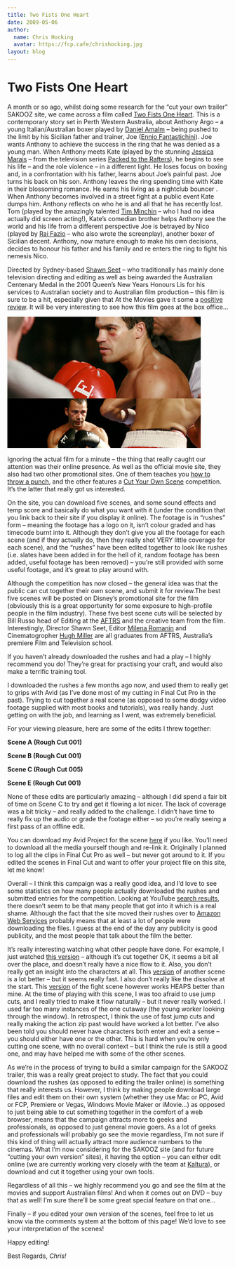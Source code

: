 ```yaml
---
title: Two Fists One Heart
date: 2009-05-06
author:
  name: Chris Hocking
  avatar: https://fcp.cafe/chrishocking.jpg
layout: blog
---
```

# Two Fists One Heart

A month or so ago, whilst doing some research for the “cut your own trailer” SAKOOZ site, we came across a film called [Two Fists One Heart](http://2fists1heartmovie.com.au/ "Two Fists One Heart"). This is a contemporary story set in Perth Western Australia, about Anthony Argo – a young Italian/Australian boxer played by [Daniel Amalm](http://www.imdb.com/name/nm0023849/ "Daniel Amalm") – being pushed to the limit by his Sicilian father and trainer, Joe ([Ennio Fantastichini](http://www.imdb.com/name/nm0266890/ "Ennio Fantastichini")). Joe wants Anthony to achieve the success in the ring that he was denied as a young man. When Anthony meets Kate (played by the stunning [Jessica Marais](http://www.imdb.com/name/nm2847302/ "Jessica Marais") – from the television series [Packed to the Rafters](http://www.imdb.com/title/tt1132600/ "Packed to the Rafters")), he begins to see his life – and the role violence – in a different light. He loses focus on boxing and, in a confrontation with his father, learns about Joe’s painful past. Joe turns his back on his son. Anthony leaves the ring spending time with Kate in their blossoming romance. He earns his living as a nightclub bouncer . When Anthony becomes involved in a street fight at a public event Kate dumps him. Anthony reflects on who he is and all that he has recently lost. Tom (played by the amazingly talented [Tim Minchin](http://www.imdb.com/name/nm2423358/ "Tim Minchin") – who I had no idea actually did screen acting!), Kate’s comedian brother helps Anthony see the world and his life from a different perspective Joe is betrayed by Nico (played by [Rai Fazio](http://www.imdb.com/name/nm1449814/ "Rai Fazio") – who also wrote the screenplay), another boxer of Sicilian decent. Anthony, now mature enough to make his own decisions, decides to honour his father and his family and re enters the ring to fight his nemesis Nico.

Directed by Sydney-based [Shawn Seet](http://www.imdb.com/name/nm0781673/ "Shawn Seet") – who traditionally has mainly done television directing and editing as well as being awarded the Australian Centenary Medal in the 2001 Queen’s New Years Honours Lis for his services to Australian society and to Australian film production – this film is sure to be a hit, especially given that At the Movies gave it some a [positive review](http://www.abc.net.au/atthemovies/txt/s2502354.htm "At the Movies"). It will be very interesting to see how this film goes at the box office…

![Two Fists One Heart](/static/blog/2009-05-twofistsoneheart.jpg "Two Fists One Heart")

Ignoring the actual film for a minute – the thing that really caught our attention was their online presence. As well as the official movie site, they also had two other promotional sites. One of them teaches you [how to throw a punch](http://howtothrowapunch.com/ "How to Throw a Punch"), and the other features a [Cut Your Own Scene](http://cutyourownscene.com/ "Cut Your Own Scene") competition. It’s the latter that really got us interested.

On the site, you can download five scenes, and some sound effects and temp score and basically do what you want with it (under the condition that you link back to their site if you display it online). The footage is in “rushes” form – meaning the footage has a logo on it, isn’t colour graded and has timecode burnt into it. Although they don’t give you all the footage for each scene (and if they actually do, then they really shot VERY little coverage for each scene), and the “rushes” have been edited together to look like rushes (i.e. slates have been added in for the hell of it, random footage has been added, useful footage has been removed) – you’re still provided with some useful footage, and it’s great to play around with.

Although the competition has now closed – the general idea was that the public can cut together their own scene, and submit it for review.The best five scenes will be posted on Disney’s promotional site for the film (obviously this is a great opportunity for some exposure to high-profile people in the film industry). These five best scene cuts will be selected by Bill Russo head of Editing at the [AFTRS](http://www.aftrs.edu.au/ "AFTRS") and the creative team from the film. Interestingly, Director Shawn Seet, Editor [Milena Romanin](http://www.imdb.com/name/nm0738831/ "Milena Romanin") and Cinematogropher [Hugh Miller](http://www.imdb.com/name/nm1453510/ "Hugh Miller") are all graduates from AFTRS, Australia’s premiere Film and Television school.

If you haven’t already downloaded the rushes and had a play – I highly recommend you do! They’re great for practising your craft, and would also make a terrific training tool.

I downloaded the rushes a few months ago now, and used them to really get to grips with Avid (as I’ve done most of my cutting in Final Cut Pro in the past). Trying to cut together a real scene (as opposed to some dodgy video footage supplied with most books and tutorials), was really handy. Just getting on with the job, and learning as I went, was extremely beneficial.

For your viewing pleasure, here are some of the edits I threw together:

**Scene A (Rough Cut 001)**

**Scene B (Rough Cut 001)**

**Scene C (Rough Cut 005)**

**Scene E (Rough Cut 001)**

None of these edits are particularly amazing – although I did spend a fair bit of time on Scene C to try and get it flowing a lot nicer. The lack of coverage was a bit tricky – and really added to the challenge. I didn’t have time to really fix up the audio or grade the footage either – so you’re really seeing a first pass of an offline edit.

You can download my Avid Project for the scene [here](./../downloads/2fists1heart_avid_project.zip/ "Download Avid Project") if you like. You’ll need to download all the media yourself though and re-link it. Originally I planned to log all the clips in Final Cut Pro as well – but never got around to it. If you edited the scenes in Final Cut and want to offer your project file on this site, let me know!

Overall – I think this campaign was a really good idea, and I’d love to see some statistics on how many people actually downloaded the rushes and submitted entries for the competition. Looking at YouTube [search results](http://www.youtube.com/results?search_query=TFOH&search=tag "YouTube"), there doesn’t seem to be that many people that got into it which is a real shame. Although the fact that the site moved their rushes over to [Amazon Web Services](http://aws.amazon.com/ "Amazon Web Services") probably means that at least a lot of people were downloading the files. I guess at the end of the day any publicity is good publicity, and the most people that talk about the film the better.

It’s really interesting watching what other people have done. For example, I just watched [this version](http://www.youtube.com/watch?v=NxvrzdmM44E "YouTube") – although it’s cut together OK, it seems a bit all over the place, and doesn’t really have a nice flow to it. Also, you don’t really get an insight into the characters at all. This [version](http://www.youtube.com/watch?v=aAtLnP4wKXI "YouTube") of another scene is a lot better – but it seems really fast. I also don’t really like the dissolve at the start. This [version](http://www.youtube.com/watch?v=aAtLnP4wKXI "YouTube") of the fight scene however works HEAPS better than mine. At the time of playing with this scene, I was too afraid to use jump cuts, and I really tried to make it flow naturally – but it never really worked. I used far too many instances of the one cutaway (the young worker looking through the window). In retrospect, I think the use of fast jump cuts and really making the action zip past would have worked a lot better. I’ve also been told you should never have characters both enter and exit a sense – you should either have one or the other. This is hard when you’re only cutting one scene, with no overall context – but I think the rule is still a good one, and may have helped me with some of the other scenes.

As we’re in the process of trying to build a similar campaign for the SAKOOZ trailer, this was a really great project to study. The fact that you could download the rushes (as opposed to editing the trailer online) is something that really interests us. However, I think by making people download large files and edit them on their own system (whether they use Mac or PC, Avid or FCP, Premiere or Vegas, Windows Movie Maker or iMovie…) as opposed to just being able to cut something together in the comfort of a web browser, means that the campaign attracts more to geeks and professionals, as opposed to just general movie goers. As a lot of geeks and professionals will probably go see the movie regardless, I’m not sure if this kind of thing will actually attract more audience numbers to the cinemas. What I’m now considering for the SAKOOZ site (and for future “cutting your own version” sites), it having the option – you can either edit online (we are currently working very closely with the team at [Kaltura](http://www.kaltura.com "Kaltura")), or download and cut it together using your own tools.

Regardless of all this – we highly recommend you go and see the film at the movies and support Australian films! And when it comes out on DVD – buy that as well! I’m sure there’ll be some great special feature on that one…

Finally – if you edited your own version of the scenes, feel free to let us know via the comments system at the bottom of this page! We’d love to see your interpretation of the scenes!

Happy editing!

Best Regards, *Chris!*